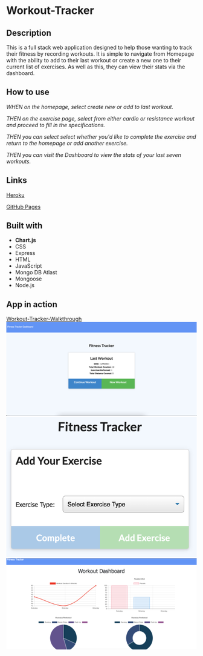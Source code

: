 # Workout-Tracker

## Description

This is a full stack web application designed to help those wanting to track their fitness by recording workouts. 
It is simple to navigate from Homepage with the ability to add to their last workout or create a new one to their current list of exercises.
As well as this, they can view their stats via the dashboard. 

## How to use

_WHEN on the homepage, select create new or add to last workout._

_THEN on the exercise page, select from either cardio or resistance workout and proceed to fill in the specifications._

_THEN you can select select whether you'd like to complete the exercise and return to the homepage or add another exercise._

_THEN you can visit the Dashboard to view the stats of your last seven workouts._

## Links
[Heroku](https://guarded-gorge-79785.herokuapp.com/)

[GitHub Pages](https://ffakih5.github.io/-Workout-Tracker/)

## Built with
- <b>Chart.js</b>
- CSS
- Express
- HTML
- JavaScript
- Mongo DB Atlast
- Mongoose
- Node.js

## App in action

[Workout-Tracker-Walkthrough](https://drive.google.com/file/d/1YeSCSvPyEZZ4ZO3TVF9hoUtPuHJ8BlXs/view?usp=sharing)
![homepage](public/images/homepage.png)
![exercise](public/images/addexercise.png)
![statsDashboard](public/images/statsDash.png)



